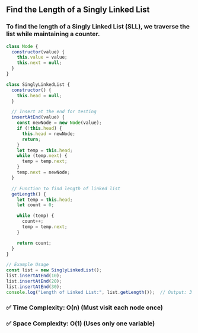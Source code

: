 ## Find the Length of a Singly Linked List
### To find the length of a Singly Linked List (SLL), we traverse the list while maintaining a counter.

```js
class Node {
  constructor(value) {
    this.value = value;
    this.next = null;
  }
}

class SinglyLinkedList {
  constructor() {
    this.head = null;
  }

  // Insert at the end for testing
  insertAtEnd(value) {
    const newNode = new Node(value);
    if (!this.head) {
      this.head = newNode;
      return;
    }
    let temp = this.head;
    while (temp.next) {
      temp = temp.next;
    }
    temp.next = newNode;
  }

  // Function to find length of linked list
  getLength() {
    let temp = this.head;
    let count = 0;

    while (temp) {
      count++;
      temp = temp.next;
    }

    return count;
  }
}

// Example Usage
const list = new SinglyLinkedList();
list.insertAtEnd(10);
list.insertAtEnd(20);
list.insertAtEnd(30);
console.log("Length of Linked List:", list.getLength());  // Output: 3

```

### ✅ Time Complexity: O(n) (Must visit each node once)
### ✅ Space Complexity: O(1) (Uses only one variable)

